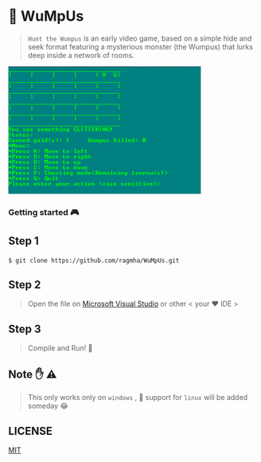 # :ghost: WuMpUs

> `Hunt the Wumpus` is an early video game, based on a simple hide and seek format featuring a mysterious monster (the Wumpus) that lurks deep inside a network of rooms.

![Screenshot](./wumpus.png)

### Getting started :video_game:

## Step 1
```
$ git clone https://github.com/ragmha/WuMpUs.git

```

## Step 2
> Open the file on [Microsoft Visual Studio](https://www.visualstudio.com/vs/) or other < your ♥️ IDE >

## Step 3
> Compile and Run! 🚀


## Note ✋ ⚠️
> This only works only on `windows` , 🔧 support for `linux` will be added someday 😂

## LICENSE
[MIT](./LICENSE)
